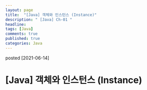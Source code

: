 ```yaml
---
layout: page
title:  "[Java] 객체와 인스턴스 (Instance)"
description: " [Java] Ch-01 "
headline: 
tags: [Java]
comments: true
published: true
categories: Java
---
```

posted [2021-06-14] 

# [Java] 객체와 인스턴스 (Instance)
